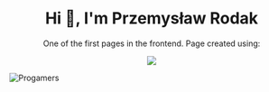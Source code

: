 <h1 align="center">Hi 👋, I'm Przemysław Rodak</h1>
<p align="center">One of the first pages in the frontend. Page created using:</p>

<div align="center">
  <p align="center">
  <a href="https://skillicons.dev">
    <img src="https://skillicons.dev/icons?i=html,css,js,sass" />
  </a>
</p>
</div>

![Progamers](https://github.com/user-attachments/assets/5505cdd8-1044-4b99-8a61-f5a3fae03ba5)
